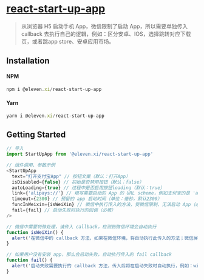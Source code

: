 # [react-start-up-app](https://www.npmjs.com/package/@eleven.xi/react-start-up-app)

> 从浏览器 H5 启动手机 App，微信限制了启动 App，所以需要单独传入 callback 去执行自己的逻辑，例如：区分安卓、IOS，选择跳转对应下载页，或者跳app store、安卓应用市场。

## Installation

#### NPM

```js
npm i @eleven.xi/react-start-up-app
```

#### Yarn

```js
yarn i @eleven.xi/react-start-up-app
```

## Getting Started

```js
// 导入
import StartUpApp from '@eleven.xi/react-start-up-app'

// 组件调用、参数示例
<StartUpApp 
  text="打开支付宝App" // 按钮文案（默认：打开App）
  isDisabled={false} // 初始是否禁用按钮（默认：false）
  autoLoading={true} // 过程中是否启用按钮loading（默认：true）
  link={'alipays://'} // 填写需要启动的 App 的 URL scheme，例如支付宝的是 'alipays://'（必填）
  timeout={2300} // 预留的 app 启动时间（单位：毫秒，默认2300）
  funcInWeixin={isWeiXin} // 微信中执行传入的方法，受微信限制，无法启动 App（必填）
  fail={fail} // 启动失败时执行的回调（必填）
/>

// 微信中需要特殊处理，请传入 callback，检测到微信环境会自动执行
function isWeiXin() {
  alert('在微信中的 callback 方法，如果在微信环境，将自动执行此传入的方法；微信屏蔽了直接唤起app，并且安卓、IOS微信有不同的限制策略，所以需要自己去做一点操作，例如：区分安卓、IOS，选择跳转对应下载页，或者跳app store、安卓应用市场。')
}

// 如果用户没有安装 app，那么会启动失败，自动执行传入的 fail callback
function fail() {
  alert('启动失败需要执行的 callback 方法，传入后将在启动失败时自动执行，例如：window.location.href 去跳转app下载页')
}
```
